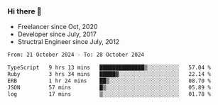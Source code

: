 ### Hi there 👋

- Freelancer since Oct, 2020
- Developer since July, 2017
- Structral Engineer since July, 2012

<!--START_SECTION:waka-->

```txt
From: 21 October 2024 - To: 28 October 2024

TypeScript   9 hrs 13 mins   ██████████████▒░░░░░░░░░░   57.04 %
Ruby         3 hrs 34 mins   █████▓░░░░░░░░░░░░░░░░░░░   22.14 %
ERB          1 hr 24 mins    ██▒░░░░░░░░░░░░░░░░░░░░░░   08.70 %
JSON         57 mins         █▒░░░░░░░░░░░░░░░░░░░░░░░   05.89 %
log          17 mins         ▒░░░░░░░░░░░░░░░░░░░░░░░░   01.78 %
```

<!--END_SECTION:waka-->
